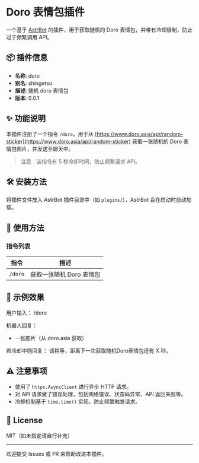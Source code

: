 # Doro 表情包插件

一个基于 [AstrBot](https://github.com/Astronmancer/astrbot) 的插件，用于获取随机的 Doro 表情包，并带有冷却限制，防止过于频繁调用 API。

## 📦 插件信息

- **名称**: doro
- **别名**: shingetsu
- **描述**: 随机 doro 表情包
- **版本**: 0.0.1

## ✨ 功能说明

本插件注册了一个指令 `/doro`，用于从 [https://www.doro.asia/api/random-sticker](https://www.doro.asia/api/random-sticker) 获取一张随机的 Doro 表情包图片，并发送至聊天中。

> 注意：该指令有 5 秒冷却时间，防止频繁请求 API。

## 🛠 安装方法

将插件文件放入 AstrBot 插件目录中（如 `plugins/`），AstrBot 会在启动时自动加载。

## 🧪 使用方法

### 指令列表

| 指令 | 描述 |
|------|------|
| `/doro` | 获取一张随机 Doro 表情包 |

## 🔧 示例效果

用户输入：
/doro

机器人回复：
- 一张图片（从 doro.asia 获取）

若冷却中则回复：
请稍等，距离下一次获取随机Doro表情包还有 X 秒。

## ⚠️ 注意事项

- 使用了 `httpx.AsyncClient` 进行异步 HTTP 请求。
- 对 API 请求做了错误处理，包括网络错误、状态码异常、API 返回失败等。
- 冷却机制基于 `time.time()` 实现，防止频繁触发请求。

## 📄 License

MIT（如未指定请自行补充）

---

欢迎提交 Issues 或 PR 来帮助改进本插件。
